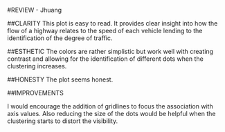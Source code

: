 #REVIEW - Jhuang

##CLARITY
This plot is easy to read.  It provides clear insight into how the flow of a highway relates to the speed of each vehicle lending to the identification of the degree of traffic.

##ESTHETIC
The colors are rather simplistic but work well with creating contrast and allowing for the identification of different dots when the clustering increases.

##HONESTY
The plot seems honest.

##IMPROVEMENTS

I would encourage the addition of gridlines to focus the association with axis values. Also reducing the size of the dots would be helpful when the clustering starts to distort the visibility.